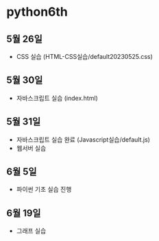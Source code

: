 # python6th

## 5월 26일

- CSS 실습 (HTML-CSS실습/default20230525.css)

## 5월 30일

- 자바스크립트 실습 (index.html)

## 5월 31일

- 자바스크립트 실습 완료 (Javascript실습/default.js)
- 웹서버 실습


## 6월 5일
- 파이썬 기초 실습 진행

## 6월 19일
- 그래프 실습